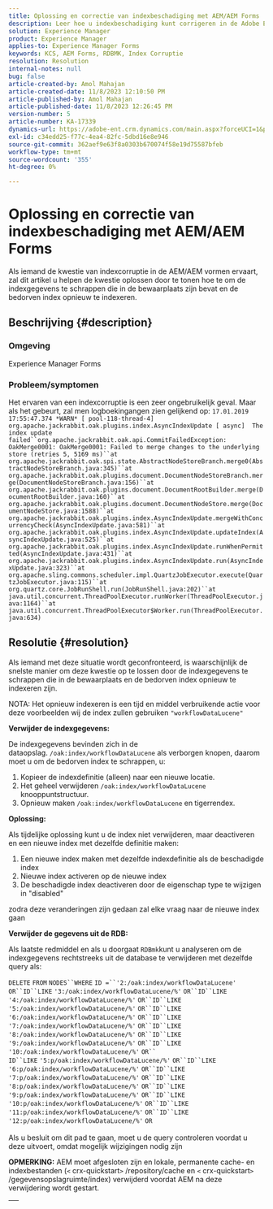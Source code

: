 ```yaml
---
title: Oplossing en correctie van indexbeschadiging met AEM/AEM Forms
description: Leer hoe u indexbeschadiging kunt corrigeren in de Adobe Experience Forms. Verwijder de indexgegevens die zich in de opslagplaats bevinden en herdex de beschadigde index.
solution: Experience Manager
product: Experience Manager
applies-to: Experience Manager Forms
keywords: KCS, AEM Forms, RDBMK, Index Corruptie
resolution: Resolution
internal-notes: null
bug: false
article-created-by: Amol Mahajan
article-created-date: 11/8/2023 12:10:50 PM
article-published-by: Amol Mahajan
article-published-date: 11/8/2023 12:26:45 PM
version-number: 5
article-number: KA-17339
dynamics-url: https://adobe-ent.crm.dynamics.com/main.aspx?forceUCI=1&pagetype=entityrecord&etn=knowledgearticle&id=de7689d8-2f7e-ee11-8179-6045bd006704
exl-id: c34edd25-f77c-4ea4-82fc-5dbd16e8e946
source-git-commit: 362aef9e63f8a0303b670074f58e19d75587bfeb
workflow-type: tm+mt
source-wordcount: '355'
ht-degree: 0%

---
```


# Oplossing en correctie van indexbeschadiging met AEM/AEM Forms


Als iemand de kwestie van indexcorruptie in de AEM/AEM vormen ervaart, zal dit artikel u helpen de kwestie oplossen door te tonen hoe te om de indexgegevens te schrappen die in de bewaarplaats zijn bevat en de bedorven index opnieuw te indexeren.

## Beschrijving {#description}


### <b>Omgeving</b>

Experience Manager Forms



### <b>Probleem/symptomen</b>

Het ervaren van een indexcorruptie is een zeer ongebruikelijk geval. Maar als het gebeurt, zal men logboekingangen zien gelijkend op:
`17.01.2019 17:55:47.374 *WARN* [ pool-118-thread-4]  org.apache.jackrabbit.oak.plugins.index.AsyncIndexUpdate [ async]  The index update failed``org.apache.jackrabbit.oak.api.CommitFailedException: OakMerge0001: OakMerge0001: Failed to merge changes to the underlying store (retries 5, 5169 ms)``at org.apache.jackrabbit.oak.spi.state.AbstractNodeStoreBranch.merge0(AbstractNodeStoreBranch.java:345)``at org.apache.jackrabbit.oak.plugins.document.DocumentNodeStoreBranch.merge(DocumentNodeStoreBranch.java:156)``at org.apache.jackrabbit.oak.plugins.document.DocumentRootBuilder.merge(DocumentRootBuilder.java:160)``at org.apache.jackrabbit.oak.plugins.document.DocumentNodeStore.merge(DocumentNodeStore.java:1588)``at org.apache.jackrabbit.oak.plugins.index.AsyncIndexUpdate.mergeWithConcurrencyCheck(AsyncIndexUpdate.java:581)``at org.apache.jackrabbit.oak.plugins.index.AsyncIndexUpdate.updateIndex(AsyncIndexUpdate.java:525)``at org.apache.jackrabbit.oak.plugins.index.AsyncIndexUpdate.runWhenPermitted(AsyncIndexUpdate.java:431)``at org.apache.jackrabbit.oak.plugins.index.AsyncIndexUpdate.run(AsyncIndexUpdate.java:323)``at org.apache.sling.commons.scheduler.impl.QuartzJobExecutor.execute(QuartzJobExecutor.java:115)``at org.quartz.core.JobRunShell.run(JobRunShell.java:202)``at java.util.concurrent.ThreadPoolExecutor.runWorker(ThreadPoolExecutor.java:1164)``at java.util.concurrent.ThreadPoolExecutor$Worker.run(ThreadPoolExecutor.java:634)`

## Resolutie {#resolution}


Als iemand met deze situatie wordt geconfronteerd, is waarschijnlijk de snelste manier om deze kwestie op te lossen door de indexgegevens te schrappen die in de bewaarplaats en de bedorven index opnieuw te indexeren zijn.

NOTA: Het opnieuw indexeren is een tijd en middel verbruikende actie voor deze voorbeelden wij de index zullen gebruiken `"workflowDataLucene"`

<b>Verwijder de indexgegevens: </b>

De indexgegevens bevinden zich in de dataopslag. `/oak:index/workflowDataLucene` als verborgen knopen, daarom moet u om de bedorven index te schrappen, u:

1. Kopieer de indexdefinitie (alleen) naar een nieuwe locatie.
2. Het geheel verwijderen `/oak:index/workflowDataLucene` knooppuntstructuur.
3. Opnieuw maken `/oak:index/workflowDataLucene` en tigerrendex.


<b>Oplossing:</b>

Als tijdelijke oplossing kunt u de index niet verwijderen, maar deactiveren en een nieuwe index met dezelfde definitie maken:

1. Een nieuwe index maken met dezelfde indexdefinitie als de beschadigde index
2. Nieuwe index activeren op de nieuwe index
3. De beschadigde index deactiveren door de eigenschap type te wijzigen in &quot;disabled&quot;


zodra deze veranderingen zijn gedaan zal elke vraag naar de nieuwe index gaan

<b>Verwijder de gegevens uit de RDB:</b>

Als laatste redmiddel en als u doorgaat `RDBmk`kunt u analyseren om de indexgegevens rechtstreeks uit de database te verwijderen met dezelfde query als:

`DELETE` `FROM` `NODES``WHERE`
`ID =``'2:/oak:index/workflowDataLucene'` `OR``ID``LIKE` `'3:/oak:index/workflowDataLucene/%'` `OR``ID``LIKE` `'4:/oak:index/workflowDataLucene/%'` `OR``ID``LIKE` `'5:/oak:index/workflowDataLucene/%'` `OR``ID``LIKE` `'6:/oak:index/workflowDataLucene/%'` `OR``ID``LIKE` `'7:/oak:index/workflowDataLucene/%'` `OR``ID``LIKE` `'8:/oak:index/workflowDataLucene/%'` `OR``ID``LIKE` `'9:/oak:index/workflowDataLucene/%'` `OR``ID``LIKE` `'10:/oak:index/workflowDataLucene/%'` `OR`` ` <br>`ID``LIKE` `'5:p/oak:index/workflowDataLucene/%'` `OR``ID``LIKE` `'6:p/oak:index/workflowDataLucene/%'` `OR``ID``LIKE` `'7:p/oak:index/workflowDataLucene/%'` `OR``ID``LIKE` `'8:p/oak:index/workflowDataLucene/%'` `OR``ID``LIKE` `'9:p/oak:index/workflowDataLucene/%'` `OR``ID``LIKE` `'10:p/oak:index/workflowDataLucene/%'` `OR``ID``LIKE` `'11:p/oak:index/workflowDataLucene/%'` `OR``ID``LIKE` `'12:p/oak:index/workflowDataLucene/%'` `OR`<br> <br>
Als u besluit om dit pad te gaan, moet u de query controleren voordat u deze uitvoert, omdat mogelijk wijzigingen nodig zijn

<b>OPMERKING:</b> AEM moet afgesloten zijn en lokale, permanente cache- en indexbestanden (`<` crx-quickstart`>` /repository/cache en `<` crx-quickstart`>` /gegevensopslagruimte/index) verwijderd voordat AEM na deze verwijdering wordt gestart.


|   |
| --- |
